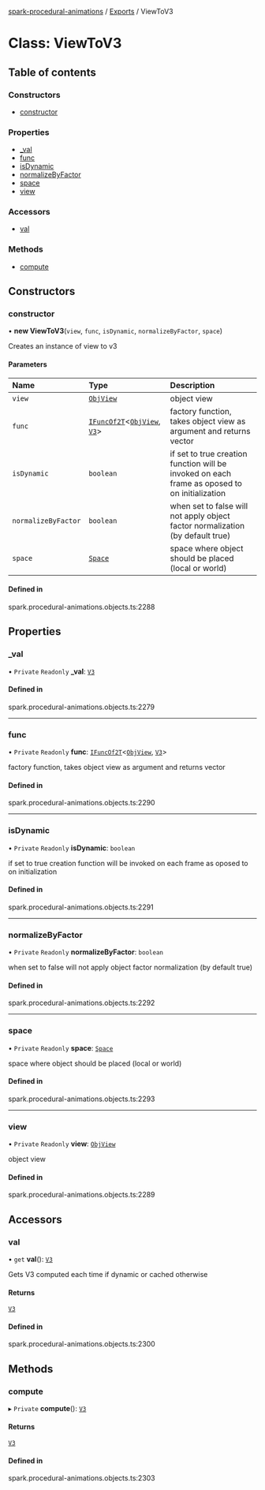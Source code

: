 [spark-procedural-animations](../README.md) / [Exports](../modules.md) / ViewToV3

# Class: ViewToV3

## Table of contents

### Constructors

- [constructor](ViewToV3.md#constructor)

### Properties

- [\_val](ViewToV3.md#_val)
- [func](ViewToV3.md#func)
- [isDynamic](ViewToV3.md#isdynamic)
- [normalizeByFactor](ViewToV3.md#normalizebyfactor)
- [space](ViewToV3.md#space)
- [view](ViewToV3.md#view)

### Accessors

- [val](ViewToV3.md#val)

### Methods

- [compute](ViewToV3.md#compute)

## Constructors

### constructor

• **new ViewToV3**(`view`, `func`, `isDynamic`, `normalizeByFactor`, `space`)

Creates an instance of view to v3

#### Parameters

| Name | Type | Description |
| :------ | :------ | :------ |
| `view` | [`ObjView`](ObjView.md) | object view |
| `func` | [`IFuncOf2T`](../interfaces/IFuncOf2T.md)<[`ObjView`](ObjView.md), [`V3`](V3.md)\> | factory function, takes object view as argument and returns vector |
| `isDynamic` | `boolean` | if set to true creation function will be invoked on each frame as oposed to on initialization |
| `normalizeByFactor` | `boolean` | when set to false will not apply object factor normalization (by default true) |
| `space` | [`Space`](../enums/Space.md) | space where object should be placed (local or world) |

#### Defined in

spark.procedural-animations.objects.ts:2288

## Properties

### \_val

• `Private` `Readonly` **\_val**: [`V3`](V3.md)

#### Defined in

spark.procedural-animations.objects.ts:2279

___

### func

• `Private` `Readonly` **func**: [`IFuncOf2T`](../interfaces/IFuncOf2T.md)<[`ObjView`](ObjView.md), [`V3`](V3.md)\>

factory function, takes object view as argument and returns vector

#### Defined in

spark.procedural-animations.objects.ts:2290

___

### isDynamic

• `Private` `Readonly` **isDynamic**: `boolean`

if set to true creation function will be invoked on each frame as oposed to on initialization

#### Defined in

spark.procedural-animations.objects.ts:2291

___

### normalizeByFactor

• `Private` `Readonly` **normalizeByFactor**: `boolean`

when set to false will not apply object factor normalization (by default true)

#### Defined in

spark.procedural-animations.objects.ts:2292

___

### space

• `Private` `Readonly` **space**: [`Space`](../enums/Space.md)

space where object should be placed (local or world)

#### Defined in

spark.procedural-animations.objects.ts:2293

___

### view

• `Private` `Readonly` **view**: [`ObjView`](ObjView.md)

object view

#### Defined in

spark.procedural-animations.objects.ts:2289

## Accessors

### val

• `get` **val**(): [`V3`](V3.md)

Gets V3 computed each time if dynamic or cached otherwise

#### Returns

[`V3`](V3.md)

#### Defined in

spark.procedural-animations.objects.ts:2300

## Methods

### compute

▸ `Private` **compute**(): [`V3`](V3.md)

#### Returns

[`V3`](V3.md)

#### Defined in

spark.procedural-animations.objects.ts:2303
